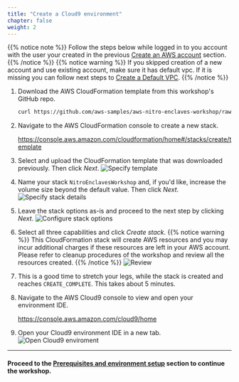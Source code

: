 ```yaml
---
title: "Create a Cloud9 environment"
chapter: false
weight: 2
---
```


{{% notice note %}}
Follow the steps below while logged in to you account with the user your created in the previous [Create an AWS account](account.html) section.
{{% /notice %}}
{{% notice warning %}}
If you skipped creation of a new account and use existing account, make sure it has default vpc. If it is missing you can follow next steps to [Create a Default VPC](https://docs.aws.amazon.com/vpc/latest/userguide/default-vpc.html#create-default-vpc).
{{% /notice %}}

1. Download the AWS CloudFormation template from this workshop's GitHub repo.
    ```sh
    curl https://github.com/aws-samples/aws-nitro-enclaves-workshop/raw/main/resources/templates/cloud9.yaml -o cloud9.yaml
    ```

1. Navigate to the AWS CloudFormation console to create a new stack.

    https://console.aws.amazon.com/cloudformation/home#/stacks/create/template

1. Select and upload the CloudFormation template that was downloaded previously. Then click _Next_.
![Specify template](/images/cloud9-1-specify-template.png?featherlight=false)

1. Name your stack `NitroEnclavesWorkshop` and, if you'd like, increase the volume size beyond the default value. Then click _Next_.
![Specify stack details](/images/cloud9-2-specify-stack-details.png?featherlight=false)

1. Leave the stack options as-is and proceed to the next step by clicking _Next_.
![Configure stack options](/images/cloud9-3-configure-stack-options.png?featherlight=false)

1. Select all three capabilities and click _Create stack_.
{{% notice warning %}}
This CloudFormation stack will create AWS resources and you may incur additional charges if these resources are left in your AWS account.  
Please refer to cleanup procedures of the workshop and review all the resources created.
{{% /notice %}}
![Review](/images/cloud9-4-review.png?featherlight=false)

1. This is a good time to stretch your legs, while the stack is created and reaches `CREATE_COMPLETE`. This takes about 5 minutes.

1. Navigate to the AWS Cloud9 console to view and open your environment IDE.

    https://console.aws.amazon.com/cloud9/home

1. Open your Cloud9 environment IDE in a new tab.
![Open Cloud9 enviroment](/images/cloud9-5-environment.png?featherlight=false)

---
#### Proceed to the [Prerequisites and environment setup](../prerequisites.html) section to continue the workshop.